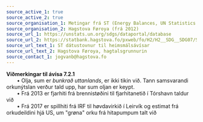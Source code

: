 ```yaml
---
source_active_1: true
source_active_2: true
source_organisation_1: Metingar frá ST (Energy Balances, UN Statistics Division, 2000-2011)
source_organisation_2: Hagstova Føroya (frá 2012)
source_url_1: https://unstats.un.org/sdgs/dataportal/database
source_url_2: https://statbank.hagstova.fo/pxweb/fo/H2/H2__SDG__SDG07/SDG_7_2_1.px
source_url_text_1: ST dátustovnur til heimsmálsávísar
source_url_text_2: Hagstova Føroya, hagtalsgrunnurin
source_contact_1: jogvanb@hagstova.fo 
---
```


**Viðmerkingar til ávísa 7.2.1**  
  • Olja, sum er *bunkrað uttanlands*, er ikki tikin við. Tann samsvarandi orkunýtslan verður tald upp, har sum oljan er keypt.  
  • Frá 2013 er fjarhiti frá brennistøðini til fjarhitanetið í Tórshavn taldur við  
  • Frá 2017 er spillhiti frá IRF til høvdavirkið í Leirvík og estimat frá orkudeildini hjá US, um "grøna" orku frá hitapumpum talt við  
